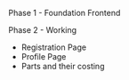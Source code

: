 Phase 1 - Foundation
Frontend

Phase 2 - Working
- Registration Page
- Profile Page
- Parts and their costing

